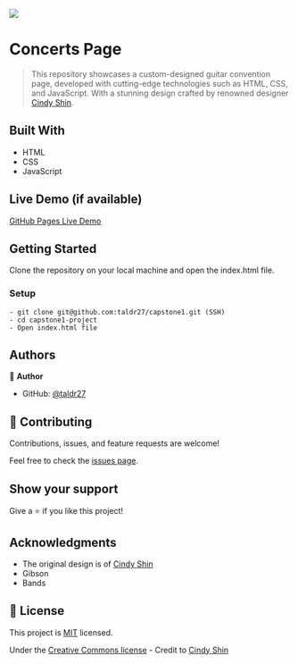 ![](https://img.shields.io/badge/Microverse-blueviolet)

# Concerts Page

> This repository showcases a custom-designed guitar convention page, developed with cutting-edge technologies such as HTML, CSS, and JavaScript. With a stunning design crafted by renowned designer [Cindy Shin](https://www.behance.net/adagio07).



## Built With
- HTML
- CSS
- JavaScript
## Live Demo (if available)

[GitHub Pages Live Demo](https://taldr27.github.io/Capstone1-Project/)


## Getting Started

Clone the repository on your local machine and open the index.html file.

### Setup
```
- git clone git@github.com:taldr27/capstone1.git (SSH)
- cd capstone1-project
- Open index.html file
```

## Authors

👤 **Author**

- GitHub: [@taldr27](https://github.com/taldr27)


## 🤝 Contributing

Contributions, issues, and feature requests are welcome!

Feel free to check the [issues page](../../issues/).


## Show your support

Give a ⭐️ if you like this project!


## Acknowledgments

- The original design is of [Cindy Shin](https://www.behance.net/adagio07)
- Gibson
- Bands


## 📝 License

This project is [MIT](./LICENSE) licensed.

Under the [Creative Commons license](https://creativecommons.org/licenses/by-nc/4.0/) - Credit to [Cindy Shin](https://www.behance.net/adagio07)